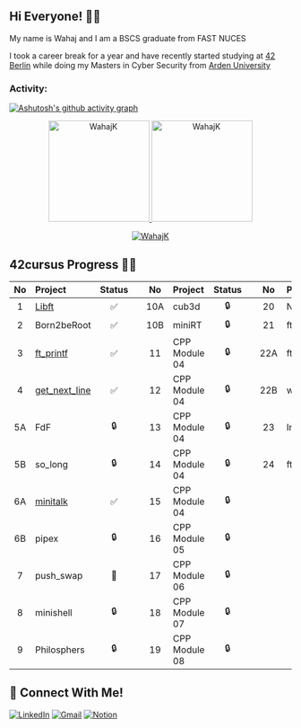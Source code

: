## Hi Everyone! 👋🏻

My name is Wahaj and I am a BSCS graduate from FAST NUCES

I took a career break for a year and have recently started studying at [42 Berlin](https://42berlin.de) while doing my Masters in Cyber Security from [Arden University](https://arden.ac.uk)
<h3 align="left">Activity:</h3>

[![Ashutosh's github activity graph](https://github-readme-activity-graph.vercel.app/graph?username=WahajK&bg_color=100f0f&color=4c5e9e&line=4c569e&point=403e41&area=true&hide_border=true)](https://github.com/ashutosh00710/github-readme-activity-graph)

<div align="center">
  <a href="https://github.com/WahajK">
    <img height="180em" src="https://github-readme-stats.vercel.app/api/top-langs?username=WahajK&show_icons=true&locale=en&layout=compact&theme=tokyonight" alt="WahajK"/>
    <img height="180em" src="https://github-readme-stats.vercel.app/api?username=WahajK&show_icons=true&locale=en&layout=compact&theme=tokyonight" alt="WahajK"/>
  </a>
</div>
<p align="center">
  <a href="https://github.com/WahajK">
    <img src="https://github-readme-streak-stats.herokuapp.com/?user=WahajK&&theme=tokyonight" alt="WahajK" />
  </a>
</p>

## 42cursus Progress 💪🏻
| No  | Project                                     | Status |   | No  | Project                                   | Status |   | No  | Project                        | Status |
| :-: | :------------------------------------------ | :----: | - | :-: | :---------------------------------------- | :----: | - | :-: | :----------------------------- | :----: |
| 1   | [Libft](../../../42_libft)                  | ✅     |   | 10A | cub3d                                      | 🔒     |   | 20  | NetPractice                    | 🔒      |
| 2   | Born2beRoot                                 | ✅     |   | 10B | miniRT                                     | 🔒     |   | 21  | ft_containers                  | 🔒      |
| 3   | [ft_printf](../../../42_ft_printf)          | ✅     |   | 11  | CPP Module 04                              | 🔒     |   | 22A | ft_irc                         | 🔒      |
| 4   | [get_next_line](../../../42_get_next_line)  | ✅     |   | 12  | CPP Module 04                              | 🔒     |   | 22B | webserv                        | 🔒      |
| 5A  | FdF                                         | 🔒     |   | 13  | CPP Module 04                              | 🔒     |   | 23  | Inception                      | 🔒      |
| 5B  | so_long                                     | 🔒     |   | 14  | CPP Module 04                              | 🔒     |   | 24  | ft_transcendence               | 🔒      |
| 6A  | [minitalk](../../../42_minitalk)            | ✅     |   | 15  | CPP Module 04                              | 🔒     |   |     |                                |         |
| 6B  | pipex                                       | 🔒     |   | 16  | CPP Module 05                              | 🔒     |   |     |                                |         |
| 7   | push_swap                                   | 📝     |   | 17  | CPP Module 06                              | 🔒     |   |     |                                |         |
| 8   | minishell                                   | 🔒     |   | 18  | CPP Module 07                              | 🔒     |   |     |                                |         |
| 9   | Philosphers                                 | 🔒     |   | 19  | CPP Module 08                              | 🔒     |   |     |                                |         |

## 📱 Connect With Me!
[![LinkedIn](https://img.shields.io/badge/-LinkedIn-0e76a8?style=flat-square&logo=linkedin&logoColor=white)](https://www.linkedin.com/in/molover/)
[![Gmail](https://img.shields.io/badge/-Gmail-d95040?style=flat-square&logo=gmail&logoColor=white)](mailto:wahajkhan788@gmail.com)
[![Notion](https://img.shields.io/badge/Notion-%23000000.svg?style=for-the-badge&logo=notion&logoColor=white)](https://42wolfsburgberlin.notion.site/notion-guides)
<!--
**WahajK/WahajK** is a ✨ _special_ ✨ repository because its `README.md` (this file) appears on your GitHub profile.

Here are some ideas to get you started:

- 🔭 I’m currently working on ...
- 🌱 I’m currently learning ...
- 👯 I’m looking to collaborate on ...
- 🤔 I’m looking for help with ...
- 💬 Ask me about ...
- 📫 How to reach me: ...
- 😄 Pronouns: ...
- ⚡ Fun fact: ...
-->
